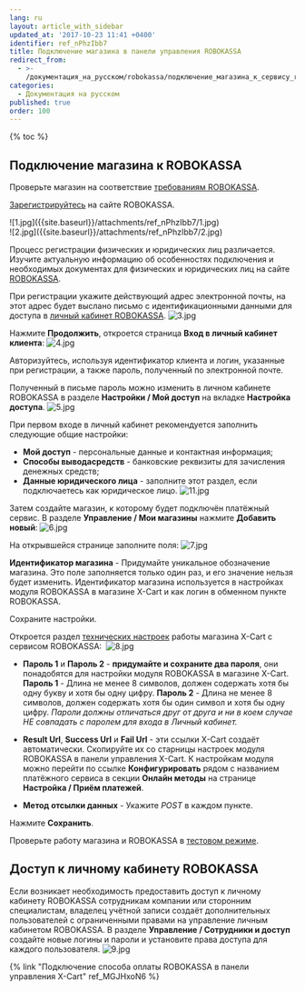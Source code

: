 ```yaml
---
lang: ru
layout: article_with_sidebar
updated_at: '2017-10-23 11:41 +0400'
identifier: ref_nPhzIbb7
title: Подключение магазина в панели управления ROBOKASSA
redirect_from:
  - >-
    /документация_на_русском/robokassa/подключение_магазина_к_сервису_robokassa.html
categories:
  - Документация на русском
published: true
order: 100
---
```

{% toc %}

## Подключение магазина к ROBOKASSA

Проверьте магазин на соответствие [требованиям ROBOKASSA](https://www.robokassa.ru/ru/Requirements.aspx "Подключение магазина к сервису ROBOKASSA"). 


[Зарегистрируйтесь](https://partner.robokassa.ru/Reg/Register?culture=ru) на сайте ROBOKASSA.

<div class="ui stackable two column grid">
  <div class="column" markdown="span">![1.jpg]({{site.baseurl}}/attachments/ref_nPhzIbb7/1.jpg)
</div>
  <div class="column" markdown="span">![2.jpg]({{site.baseurl}}/attachments/ref_nPhzIbb7/2.jpg)
</div>
</div>

Процесс регистрации физических и юридических лиц различается. Изучите актуальную информацию об особенностях подключения и необходимых документах для физических и юридических лиц на сайте [ROBOKASSA](https://www.robokassa.ru/ru/Contract.aspx "Подключение магазина к сервису ROBOKASSA").


При регистрации укажите действующий адрес электронной почты, на этот адрес будет выслано письмо c идентификационными данными для доступа в [личный кабинет ROBOKASSA](https://partner.robokassa.ru/Home/Index "Подключение магазина к сервису ROBOKASSA"). 
![3.jpg]({{site.baseurl}}/attachments/ref_nPhzIbb7/3.jpg)


Нажмите **Продолжить**, откроется страница **Вход в личный кабинет клиента**:
    ![4.jpg]({{site.baseurl}}/attachments/ref_nPhzIbb7/4.jpg)
    
    
Авторизуйтесь, используя идентификатор клиента и логин, указанные при регистрации, а также пароль, полученный по электронной почте.


Полученный в письме пароль можно изменить в личном кабинете ROBOKASSA в разделе **Настройки / Мой доступ** на вкладке **Настройка доступа**.
![5.jpg]({{site.baseurl}}/attachments/ref_nPhzIbb7/5.jpg)


При первом входе в личный кабинет рекомендуется заполнить следующие общие настройки:
   *   **Мой доступ** - персональные данные и контактная информация;
   *   **Способы выводасредств** - банковские реквизиты для зачисления денежных средств;
   *   **Данные юридического лица** - заполните этот раздел, если подключаетесь как юридическое лицо.
    ![11.jpg]({{site.baseurl}}/attachments/ref_nPhzIbb7/11.jpg)
    
    
Затем создайте магазин, к которому будет подключён платёжный сервис. В разделе **Управление / Мои магазины** нажмите **Добавить новый**:
    ![6.jpg]({{site.baseurl}}/attachments/ref_nPhzIbb7/6.jpg)
    
На открывшейся странице заполните поля:
  ![7.jpg]({{site.baseurl}}/attachments/ref_nPhzIbb7/7.jpg)
    
**Идентификатор магазина** - Придумайте уникальное обозначение магазина. Это поле заполняется только один раз, и его значение нельзя будет изменить. Идентификатор магазина используется в настройках модуля ROBOKASSA в магазине X-Cart и как логин в обменном пункте ROBOKASSA. 

Сохраните настройки.


Откроется раздел [технических настроек](https://docs.robokassa.ru/#1160 "Подключение магазина к сервису ROBOKASSA") работы магазина X-Cart с сервисом ROBOKASSA: 
        ![8.jpg]({{site.baseurl}}/attachments/ref_nPhzIbb7/8.jpg)
        
  *   **Пароль 1** и **Пароль 2** - **придумайте и сохраните два пароля**, они понадобятся для настройки модуля ROBOKASSA в магазине X-Cart.
        **Пароль 1** - Длина не менее 8 символов, должен содержать хотя бы одну букву и хотя бы одну цифру.
        **Пароль 2** - Длина не менее 8 символов, должен содержать хотя бы один символ и хотя бы одну цифру. 
            _Пароли должны отличаться друг от друга и ни в коем случае НЕ совпадать с паролем для входа в Личный кабинет._
            
            
  *   **Result Url**, **Success Url** и **Fail Url** - эти ссылки X-Cart создаёт автоматически. Скопируйте их со старницы настроек модуля ROBOKASSA в панели управления X-Cart. К настройкам модуля можно перейти по ссылке **Конфигурировать** рядом с названием платёжного сервиса в секции **Онлайн методы** на странице **Настройка / Приём платежей**.
  *   **Метод отсылки данных** - Укажите _POST_ в каждом пункте.
  
  
Нажмите **Сохранить**.


Проверьте работу магазина и ROBOKASSA в [тестовом режиме](https://docs.robokassa.ru/#2387 "Подключение магазина к сервису ROBOKASSA").

## Доступ к личному кабинету ROBOKASSA

Если возникает необходимость предоставить доступ к личному кабинету ROBOKASSA сотрудникам компании или сторонним специалистам, владелец учётной записи создаёт дополнительных пользователей с ограниченными правами на управление личным кабинетом ROBOKASSA. В разделе **Управление / Сотрудники и доступ** создайте новые логины и пароли и установите права доступа для каждого пользователя.
![9.jpg]({{site.baseurl}}/attachments/ref_nPhzIbb7/9.jpg)


{% link "Подключение способа оплаты ROBOKASSA в панели управления X-Cart" ref_MGJHxoN6 %}